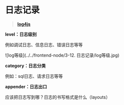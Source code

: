 # 日志记录

> [**log4js**](https://log4js-node.github.io/log4js-node/)

**level：日志级别**

例如调试日志、信息日志、错误日志等等

![log等级](../../frontend-node/3-12. 日志记录/log等级.jpg)

**category：日志分类**

例如：sql日志、请求日志等等

**appender：日志出口**

应该把日志写到哪？日志的书写格式是什么（layouts）